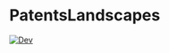 # PatentsLandscapes

[![Dev](https://img.shields.io/badge/docs-dev-blue.svg)](https://juliapatents.github.io/PatentsLandscapes.jl/dev/)
